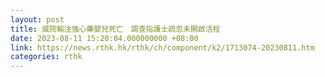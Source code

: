 ```yaml
---
layout: post
title: 威院輸注強心藥嬰兒死亡　調查指護士疏忽未開啟活栓
date: 2023-08-11 15:20:04.000000000 +08:00
link: https://news.rthk.hk/rthk/ch/component/k2/1713074-20230811.htm
categories: rthk
---
```



